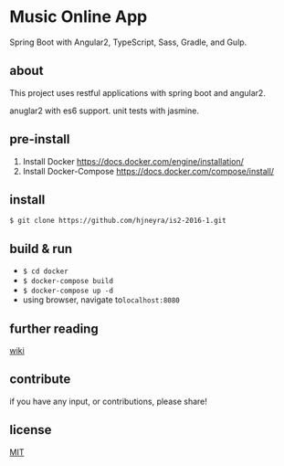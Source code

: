 # Music Online App

Spring Boot with Angular2, TypeScript, Sass, Gradle, and Gulp.

## about

This project uses restful applications with spring boot and angular2.

anuglar2 with es6 support. unit tests with jasmine.

## pre-install

1. Install Docker https://docs.docker.com/engine/installation/
1. Install Docker-Compose https://docs.docker.com/compose/install/

## install

`$ git clone https://github.com/hjneyra/is2-2016-1.git`

## build & run

* `$ cd docker`
* `$ docker-compose build`
* `$ docker-compose up -d`
* using browser, navigate to`localhost:8080`

## further reading

[wiki](https://github.com/hjneyra/is2-2016-1/wiki)

## contribute

if you have any input, or contributions, please share!

## license
[MIT](/LICENSE)
